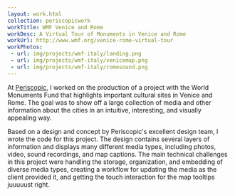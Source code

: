 ```yaml
---
layout: work.html
collection: periscopicwork
workTitle: WMF Venice and Rome
workDesc: A Virtual Tour of Monuments in Venice and Rome
workUrl: http://www.wmf.org/venice-rome-virtual-tour
workPhotos:
 - url: img/projects/wmf-italy/landing.png
 - url: img/projects/wmf-italy/venicemap.png
 - url: img/projects/wmf-italy/romesound.png
---
```


At <a href="http://www.periscopic.com/" target="_blank">Periscopic</a>, I worked on the production of a project with the World Monuments Fund that highlights important cultural sites in Venice and Rome. The goal was to show off a large collection of media and other information about the cities in an intuitive, interesting, and visually appealing way.

Based on a design and concept by Periscopic's excellent design team, I wrote the code for this project. The design contains several layers of information and displays many different media types, including photos, video, sound recordings, and map captions. The main technical challenges in this project were handling the storage, organization, and embedding of diverse media types, creating a workflow for updating the media as the client provided it, and getting the touch interaction for the map tooltips juuuuust right.
